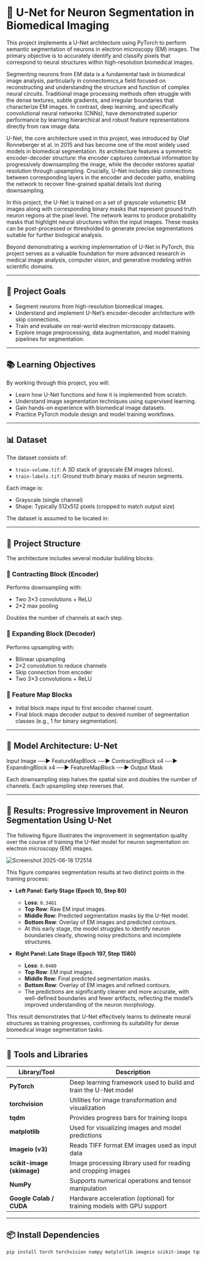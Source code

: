 # 🧠 U-Net for Neuron Segmentation in Biomedical Imaging

This project implements a U-Net architecture using PyTorch to perform semantic segmentation of neurons in electron microscopy (EM) images. The primary objective is to accurately identify and classify pixels that correspond to neural structures within high-resolution biomedical images.

Segmenting neurons from EM data is a fundamental task in biomedical image analysis, particularly in connectomics,a field focused on reconstructing and understanding the structure and function of complex neural circuits. Traditional image processing methods often struggle with the dense textures, subtle gradients, and irregular boundaries that characterize EM images. In contrast, deep learning, and specifically convolutional neural networks (CNNs), have demonstrated superior performance by learning hierarchical and robust feature representations directly from raw image data.

U-Net, the core architecture used in this project, was introduced by Olaf Ronneberger et al. in 2015 and has become one of the most widely used models in biomedical segmentation. Its architecture features a symmetric encoder-decoder structure: the encoder captures contextual information by progressively downsampling the image, while the decoder restores spatial resolution through upsampling. Crucially, U-Net includes skip connections between corresponding layers in the encoder and decoder paths, enabling the network to recover fine-grained spatial details lost during downsampling.

In this project, the U-Net is trained on a set of grayscale volumetric EM images along with corresponding binary masks that represent ground truth neuron regions at the pixel level. The network learns to produce probability masks that highlight neural structures within the input images. These masks can be post-processed or thresholded to generate precise segmentations suitable for further biological analysis.

Beyond demonstrating a working implementation of U-Net in PyTorch, this project serves as a valuable foundation for more advanced research in medical image analysis, computer vision, and generative modeling within scientific domains.

---

## 🧬 Project Goals

- Segment neurons from high-resolution biomedical images.
- Understand and implement U-Net’s encoder-decoder architecture with skip connections.
- Train and evaluate on real-world electron microscopy datasets.
- Explore image preprocessing, data augmentation, and model training pipelines for segmentation.

---

## 📚 Learning Objectives

By working through this project, you will:

- Learn how U-Net functions and how it is implemented from scratch.
- Understand image segmentation techniques using supervised learning.
- Gain hands-on experience with biomedical image datasets.
- Practice PyTorch module design and model training workflows.

---

## 📊 Dataset

The dataset consists of:

- `train-volume.tif`: A 3D stack of grayscale EM images (slices).
- `train-labels.tif`: Ground truth binary masks of neuron segments.

Each image is:
- Grayscale (single channel)
- Shape: Typically 512x512 pixels (cropped to match output size)

The dataset is assumed to be located in:


---

## 🔧 Project Structure

The architecture includes several modular building blocks:

### 🔹 Contracting Block (Encoder)

Performs downsampling with:
- Two 3×3 convolutions + ReLU
- 2×2 max pooling

Doubles the number of channels at each step.

### 🔹 Expanding Block (Decoder)

Performs upsampling with:
- Bilinear upsampling
- 2×2 convolution to reduce channels
- Skip connection from encoder
- Two 3×3 convolutions + ReLU

### 🔹 Feature Map Blocks

- Initial block maps input to first encoder channel count.
- Final block maps decoder output to desired number of segmentation classes (e.g., 1 for binary segmentation).

---

## 🧱 Model Architecture: U-Net
Input Image ──► FeatureMapBlock ──► ContractingBlock x4 ──► ExpandingBlock x4 ──► FeatureMapBlock ──► Output Mask

Each downsampling step halves the spatial size and doubles the number of channels. Each upsampling step reverses that.

---

## 🧪 Results: Progressive Improvement in Neuron Segmentation Using U-Net

The following figure illustrates the improvement in segmentation quality over the course of training the U-Net model for neuron segmentation on electron microscopy (EM) images.

![Screenshot 2025-06-18 172514](https://github.com/user-attachments/assets/5cce1f14-2119-40a6-bfe0-72a6acc7f491)

This figure compares segmentation results at two distinct points in the training process:

- **Left Panel: Early Stage (Epoch 10, Step 80)**
  - **Loss**: `0.3461`
  - **Top Row**: Raw EM input images.
  - **Middle Row**: Predicted segmentation masks by the U-Net model.
  - **Bottom Row**: Overlay of EM images and predicted contours.
  - At this early stage, the model struggles to identify neuron boundaries clearly, showing noisy predictions and incomplete structures.

- **Right Panel: Late Stage (Epoch 197, Step 1580)**
  - **Loss**: `0.0480`
  - **Top Row**: EM input images.
  - **Middle Row**: Final predicted segmentation masks.
  - **Bottom Row**: Overlay of EM images and refined contours.
  - The predictions are significantly cleaner and more accurate, with well-defined boundaries and fewer artifacts, reflecting the model’s improved understanding of the neuron morphology.

This result demonstrates that U-Net effectively learns to delineate neural structures as training progresses, confirming its suitability for dense biomedical image segmentation tasks.

---

## 🧰 Tools and Libraries

| Library/Tool         | Description                                                                 |
|----------------------|-----------------------------------------------------------------------------|
| **PyTorch**           | Deep learning framework used to build and train the U-Net model            |
| **torchvision**       | Utilities for image transformation and visualization                       |
| **tqdm**              | Provides progress bars for training loops                                  |
| **matplotlib**        | Used for visualizing images and model predictions                          |
| **imageio (v3)**      | Reads TIFF format EM images used as input data                             |
| **scikit-image (skimage)** | Image processing library used for reading and cropping images           |
| **NumPy**             | Supports numerical operations and tensor manipulation                      |
| **Google Colab / CUDA** | Hardware acceleration (optional) for training models with GPU support     |

---

## 📦 Install Dependencies

```bash
pip install torch torchvision numpy matplotlib imageio scikit-image tqdm
```

